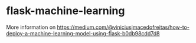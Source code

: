 # flask-machine-learning
More information on https://medium.com/@viniciusjmacedofreitas/how-to-deploy-a-machine-learning-model-using-flask-b0db98cdd7d8
